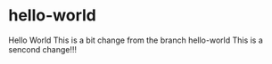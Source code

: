 # hello-world
Hello World
This is a bit change from the branch hello-world
This is a sencond change!!!

